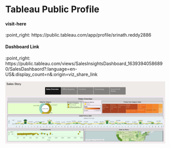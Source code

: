 
# Tableau Public Profile
<h4>visit-here</h4> :point_right:  https://public.tableau.com/app/profile/srinath.reddy2886
<h4>Dashboard Link</h4>:point_right: https://public.tableau.com/views/SalesInsightsDashboard_16393940586890/SalesDashbaord?:language=en-US&:display_count=n&:origin=viz_share_link

![](SalesDashbaordoverview.png)



